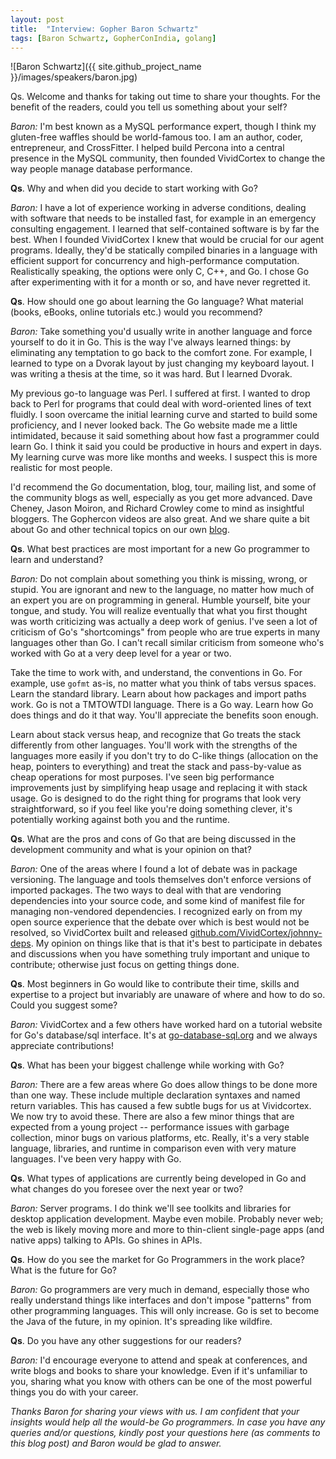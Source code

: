 ```yaml
---
layout: post
title:  "Interview: Gopher Baron Schwartz"
tags: [Baron Schwartz, GopherConIndia, golang]
---
```


![Baron Schwartz]({{ site.github_project_name }}/images/speakers/baron.jpg)

Qs. Welcome and thanks for taking out time to share your thoughts. For the benefit of the readers, could you tell us something about your self?

_Baron:_ I'm best known as a MySQL performance expert, though I think my gluten-free waffles should be world-famous too. I am an author, coder, entrepreneur, and CrossFitter. I helped build Percona into a central presence in the MySQL community, then founded VividCortex to change the way people manage database performance.

**Qs**. Why and when did you decide to start working with Go?

_Baron:_ I have a lot of experience working in adverse conditions, dealing with software that needs to be installed fast, for example in an emergency consulting engagement. I learned that self-contained software is by far the best. When I founded VividCortex I knew that would be crucial for our agent programs. Ideally, they'd be statically compiled binaries in a language with efficient support for concurrency and high-performance computation. Realistically speaking, the options were only C, C++, and Go. I chose Go after experimenting with it for a month or so, and have never regretted it.

**Qs**. How should one go about learning the Go language? What material (books, eBooks, online tutorials etc.) would you recommend?

_Baron:_ Take something you'd usually write in another language and force yourself to do it in Go. This is the way I've always learned things: by eliminating any temptation to go back to the comfort zone. For example, I learned to type on a Dvorak layout by just changing my keyboard layout. I was writing a thesis at the time, so it was hard. But I learned Dvorak.

My previous go-to language was Perl. I suffered at first. I wanted to drop back to Perl for programs that could deal with word-oriented lines of text fluidly. I soon overcame the initial learning curve and started to build some proficiency, and I never looked back. The Go website made me a little intimidated, because it said something about how fast a programmer could learn Go. I think it said you could be productive in hours and expert in days. My learning curve was more like months and weeks. I suspect this is more realistic for most people.

I'd recommend the Go documentation, blog, tour, mailing list, and some of the community blogs as well, especially as you get more advanced. Dave Cheney, Jason Moiron, and Richard Crowley come to mind as insightful bloggers. The Gophercon videos are also great. And we share quite a bit about Go and other technical topics on our own [blog](https://vividcortex.com/blog/).

**Qs**. What best practices are most important for a new Go programmer to learn and understand?

_Baron:_ Do not complain about something you think is missing, wrong, or stupid. You are ignorant and new to the language, no matter how much of an expert you are on programming in general. Humble yourself, bite your tongue, and study. You will realize eventually that what you first thought was worth criticizing was actually a deep work of genius. I've seen a lot of criticism of Go's "shortcomings" from people who are true experts in many languages other than Go. I can't recall similar criticism from someone who's worked with Go at a very deep level for a year or two.

Take the time to work with, and understand, the conventions in Go. For example, use `gofmt` as-is, no matter what you think of tabs versus spaces. Learn the standard library. Learn about how packages and import paths work. Go is not a TMTOWTDI language. There is a Go way. Learn how Go does things and do it that way. You'll appreciate the benefits soon enough.

Learn about stack versus heap, and recognize that Go treats the stack differently from other languages. You'll work with the strengths of the languages more easily if you don't try to do C-like things (allocation on the heap, pointers to everything) and treat the stack and pass-by-value as cheap operations for most purposes. I've seen big performance improvements just by simplifying heap usage and replacing it with stack usage. Go is designed to do the right thing for programs that look very straightforward, so if you feel like you're doing something clever, it's potentially working against both you and the runtime.

**Qs**. What are the pros and cons of Go that are being discussed in the development community and what is your opinion on that?

_Baron:_ One of the areas where I found a lot of debate was in package versioning. The language and tools themselves don't enforce versions of imported packages. The two ways to deal with that are vendoring dependencies into your source code, and some kind of manifest file for managing non-vendored dependencies. I recognized early on from my open source experience that the debate over which is best would not be resolved, so VividCortex built and released [github.com/VividCortex/johnny-deps](https://github.com/VividCortex/johnny-deps). My opinion on things like that is that it's best to participate in debates and discussions when you have something truly important and unique to contribute; otherwise just focus on getting things done.

**Qs**. Most beginners in Go would like to contribute their time, skills and expertise to a project but invariably are unaware of where and how to do so. Could you suggest some?

_Baron:_ VividCortex and a few others have worked hard on a tutorial website for Go's database/sql interface. It's at [go-database-sql.org](http://go-database-sql.org/) and we always appreciate contributions!

**Qs**. What has been your biggest challenge while working with Go?

_Baron:_ There are a few areas where Go does allow things to be done more than one way. These include multiple declaration syntaxes and named return variables. This has caused a few subtle bugs for us at Vividcortex. We now try to avoid these. There are also a few minor things that are expected from a young project -- performance issues with garbage collection, minor bugs on various platforms, etc. Really, it's a very stable language, libraries, and runtime in comparison even with very mature languages. I've been very happy with Go.

**Qs**. What types of applications are currently being developed in Go and what changes do you foresee over the next year or two?

_Baron:_ Server programs. I do think we'll see toolkits and libraries for desktop application development. Maybe even mobile. Probably never web; the web is likely moving more and more to thin-client single-page apps (and native apps) talking to APIs. Go shines in APIs. 

**Qs**. How do you see the market for Go Programmers in the work place? What is the future for Go?

_Baron:_ Go programmers are very much in demand, especially those who really understand things like interfaces and don't impose "patterns" from other programming languages. This will only increase. Go is set to become the Java of the future, in my opinion. It's spreading like wildfire.

**Qs**. Do you have any other suggestions for our readers?

_Baron:_ I'd encourage everyone to attend and speak at conferences, and write blogs and books to share your knowledge. Even if it's unfamiliar to you, sharing what you know with others can be one of the most powerful things you do with your career.

_Thanks Baron for sharing your views with us. I am confident that your insights would help all the would-be Go programmers. In case you have any queries and/or questions, kindly post your questions here (as comments to this blog post) and Baron would be glad to answer._